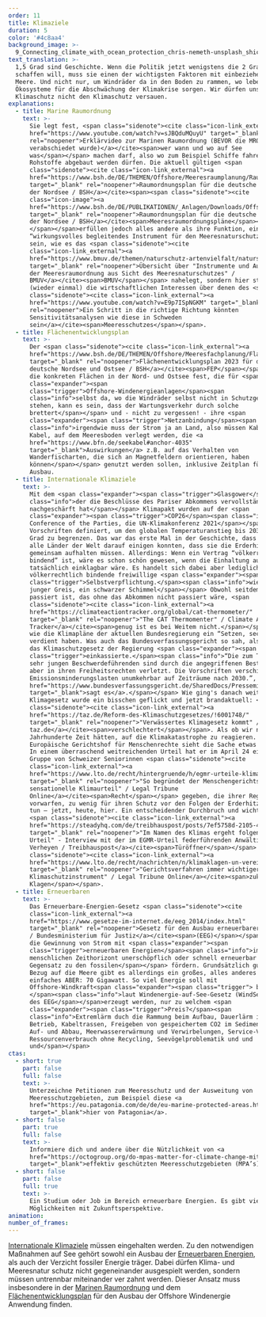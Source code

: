 ```yaml
---
order: 11
title: Klimaziele
duration: 5
color: '#4c8aa4'
background_image: >-
  9_Connecting_climate_with_ocean_protection_chris-nemeth-unsplash_shicqf_g37pcc.webp
text_translation: >-
  1,5 Grad sind Geschichte. Wenn die Politik jetzt wenigstens die 2 Grad
  schaffen will, muss sie einen der wichtigsten Faktoren mit einbeziehen: die
  Meere. Und nicht nur, um Windräder da in den Boden zu rammen, wo lebendige
  Ökosysteme für die Abschwächung der Klimakrise sorgen. Wir dürfen uns mit
  Klimaschutz nicht den Klimaschutz versauen. 
explanations:
  - title: Marine Raumordnung
    text: >-
      Sie legt fest, <span class="sidenote"><cite class="icon-link_external"><a
      href="https://www.youtube.com/watch?v=sJBQduMQuyU" target="_blank"
      rel="noopener">Erklärvideo zur Marinen Raumordnung (BEVOR die MRO
      verabschiedet wurde)</a></cite><span>wer wann und wo auf See
      was</span></span> machen darf, also wo zum Beispiel Schiffe fahren und
      Rohstoffe abgebaut werden dürfen. Die aktuell gültigen <span
      class="sidenote"><cite class="icon-link_external"><a
      href="https://www.bsh.de/DE/THEMEN/Offshore/Meeresraumplanung/Raumordnungsplan_2021/_Anlagen/Downloads/Kartenteil_Nordsee_A3.pdf?<i>blob=publicationFile&v=2"
      target="_blank" rel="noopener">Raumordnungsplan für die deutsche AWZ in
      der Nordsee / BSH</a></cite><span><span class="sidenote"><cite
      class="icon-image"><a
      href="https://www.bsh.de/DE/PUBLIKATIONEN/_Anlagen/Downloads/Offshore/Raumordnungskarten/7007-1-Raumordnungsplan-Kartenteil-Nordsee.pdf;jsessionid=D2BCC9884CEF5D6493E53A7D5AAE46F9.live11291?</i>blob=publicationFile&v=6"
      target="_blank" rel="noopener">Raumordnungsplan für die deutsche AWZ in
      der Nordsee / BSH</a></cite><span>Meeresraumordnungspläne</span></span>
      </span></span>erfüllen jedoch alles andere als ihre Funktion, ein
      “wirkungsvolles begleitendes Instrument für den Meeresnaturschutz” zu
      sein, wie es das <span class="sidenote"><cite
      class="icon-link_external"><a
      href="https://www.bmuv.de/themen/naturschutz-artenvielfalt/naturschutz-biologische-vielfalt/meeresnaturschutz/marine-raumordnung-und-meeresnaturschutz"
      target="_blank" rel="noopener">Übersicht über "Instrumente und Aufgaben
      der Meeresraumordnung aus Sicht des Meeresnaturschutzes" /
      BMUV</a></cite><span>BMUV</span></span> nahelegt, sondern hier stehen
      (wieder einmal) die wirtschaftlichen Interessen über denen des <span
      class="sidenote"><cite class="icon-link_external"><a
      href="https://www.youtube.com/watch?v=E9p7ISpNGKM" target="_blank"
      rel="noopener">Ein Schritt in die richtige Richtung könnten
      Sensitivitätsanalysen wie diese in Schweden
      sein</a></cite><span>Meeresschutzes</span></span>.
  - title: Flächenentwicklungsplan
    text: >-
      Der <span class="sidenote"><cite class="icon-link_external"><a
      href="https://www.bsh.de/DE/THEMEN/Offshore/Meeresfachplanung/Flaechenentwicklungsplan/_Anlagen/Downloads/FEP_2023_1/Flaechenentwicklungsplan_2023.html"
      target="_blank" rel="noopener">Flächenentwicklungsplan 2023 für die
      deutsche Nordsee und Ostsee / BSH</a></cite><span>FEP</span></span> legt
      die konkreten Flächen in der Nord- und Ostsee fest, die für <span
      class="expander"><span
      class="trigger">Offshore-Windenergieanlagen</span><span
      class="info">selbst da, wo die Windräder selbst nicht in Schutzgebieten
      stehen, kann es sein, dass der Wartungsverkehr durch solche
      brettert</span></span> und - nicht zu vergessen! - ihre <span
      class="expander"><span class="trigger">Netzanbindung</span><span
      class="info">irgendwie muss der Strom ja an Land, also müssen Kabel, viele
      Kabel, auf dem Meeresboden verlegt werden, die <a
      href="https://www.bfn.de/seekabel#anchor-4035"
      target="_blank">Auswirkungen</a> z.B. auf das Verhalten von
      Wanderfischarten, die sich an Magnetfeldern orientieren, haben
      können</span></span> genutzt werden sollen, inklusive Zeitplan für den
      Ausbau.
  - title: Internationale Klimaziele
    text: >-
      Mit dem <span class="expander"><span class="trigger">Glasgower</span><span
      class="info">der die Beschlüsse des Pariser Abkommens vervollständigt und
      nachgeschärft hat</span></span> Klimapakt wurden auf der <span
      class="expander"><span class="trigger">COP26</span><span class="info">26.
      Conference of the Parties, die UN-Klimakonferenz 2021</span></span>
      Vorschriften definiert, um den globalen Temperaturanstieg bis 2030 auf 1,5
      Grad zu begrenzen. Das war das erste Mal in der Geschichte, dass sich fast
      alle Länder der Welt darauf einigen konnten, dass sie die Erderhitzung
      gemeinsam aufhalten müssen. Allerdings: Wenn ein Vertrag “völkerrechtlich
      bindend” ist, wäre es schon schön gewesen, wenn die Einhaltung auch
      tatsächlich einklagbar wäre. Es handelt sich dabei aber lediglich um eine
      völkerrechtlich bindende freiwillige <span class="expander"><span
      class="trigger">Selbstverpflichtung.</span><span class="info">wie ein
      junger Greis, ein schwarzer Schimmel</span></span> Obwohl seitdem viel
      passiert ist, das ohne das Abkommen nicht passiert wäre, <span
      class="sidenote"><cite class="icon-link_external"><a
      href="https://climateactiontracker.org/global/cat-thermometer/"
      target="_blank" rel="noopener">"The CAT Thermomenter" / Climate Action
      Tracker</a></cite><span>genug ist es bei Weitem nicht.</span></span> So
      wie die Klimapläne der aktuellen Bundesregierung ein “Setzen, sechs”
      verdient haben. Was auch das Bundesverfassungsgericht so sah, als es 2021
      das Klimaschutzgesetz der Regierung <span class="expander"><span
      class="trigger">einkassierte.</span><span class="info">“Die zum Teil noch
      sehr jungen Beschwerdeführenden sind durch die angegriffenen Bestimmungen
      aber in ihren Freiheitsrechten verletzt. Die Vorschriften verschieben hohe
      Emissionsminderungslasten unumkehrbar auf Zeiträume nach 2030.”, <a
      href="https://www.bundesverfassungsgericht.de/SharedDocs/Pressemitteilungen/DE/2021/bvg21-031.html"
      target="_blank">sagt es</a>.</span></span> Wie ging's danach weiter? Das
      Klimagesetz wurde ein bisschen geflickt und jetzt brandaktuell: <span
      class="sidenote"><cite class="icon-link_external"><a
      href="https://taz.de/Reform-des-Klimaschutzgesetzes/!6001748/"
      target="_blank" rel="noopener">"Verwässertes Klimagesetz kommt" /
      taz.de</a></cite><span>verschlechtert</span></span>. Als ob wir noch
      Jahrhunderte Zeit hätten, auf die Klimakatastrophe zu reagieren. Der
      Europäische Gerichtshof für Menschenrechte sieht die Sache etwas anders:
      In einem überraschend weitreichenden Urteil hat er im April 24 einer
      Gruppe von Schweizer Seniorinnen <span class="sidenote"><cite
      class="icon-link_external"><a
      href="https://www.lto.de/recht/hintergruende/h/egmr-urteile-klimaklagen-klimaseniorinnen-portugiesische-jugendliche-duarte-agostinho-careme-staaten-klimaschutz/"
      target="_blank" rel="noopener">"So begründet der Menschengerichtshof das
      sensationelle Klimaurteil" / Legal Tribune
      Online</a></cite><span>Recht</span></span> gegeben, die ihrer Regierung
      vorwarfen, zu wenig für ihren Schutz vor den Folgen der Erderhitzung zu
      tun – jetzt, heute, hier. Ein entscheidender Durchbruch und wichtiger
      <span class="sidenote"><cite class="icon-link_external"><a
      href="https://steadyhq.com/de/treibhauspost/posts/7ef5758d-2105-4e4d-a58a-497ca306d657"
      target="_blank" rel="noopener">"Im Namen des Klimas ergeht folgendes
      Urteil" - Interview mit der im EGMR-Urteil federführenden Anwältin Roda
      Verheyen / Treibhauspost</a></cite><span>Türöffner</span></span> für <span
      class="sidenote"><cite class="icon-link_external"><a
      href="https://www.lto.de/recht/nachrichten/n/klimaklagen-un-vereinte-nationen-unep-klimawandel-klimaschutz-umweltschutz-litigation-prozessfuehrung-strategisch-strategic/"
      target="_blank" rel="noopener">"Gerichtsverfahren immer wichtigeres
      Klimaschutzinstrument" / Legal Tribune Online</a></cite><span>zukünftige
      Klagen</span></span>.
  - title: Erneuerbaren
    text: >-
      Das Erneuerbare-Energien-Gesetz <span class="sidenote"><cite
      class="icon-link_external"><a
      href="https://www.gesetze-im-internet.de/eeg_2014/index.html"
      target="_blank" rel="noopener">Gesetz für den Ausbau erneuerbarer Energien
      / Bundesministerium für Justiz</a></cite><span>(EEG)</span></span> will
      die Gewinnung von Strom mit <span class="expander"><span
      class="trigger">erneuerbaren Energien</span><span class="info">im
      menschlichen Zeithorizont unerschöpflich oder schnell erneuerbar im
      Gegensatz zu den fossilen</span></span> fördern. Grundsätzlich gut. In
      Bezug auf die Meere gibt es allerdings ein großes, alles anderes als
      einfaches ABER: 70 Gigawatt. So viel Energie soll mit
      Offshore-Windkraft<span class="expander"><span class="trigger"> bis 2050
      </span><span class="info">laut Windenergie-auf-See-Gesetz (WindSeeG), Teil
      des EEG</span></span>erzeugt werden, nur zu welchem <span
      class="expander"><span class="trigger">Preis?</span><span
      class="info">Extremlärm duch die Rammung beim Aufbau, Dauerlärm im
      Betrieb, Kabeltrassen, Freigeben von gespeichertem CO2 im Sediment beim
      Auf- und Abbau, Meerwassererwärmung und Verwirbelungen, Service-Verkehr,
      Ressourcenverbrauch ohne Recycling, Seevögelproblematik und und
      und</span></span>
ctas:
  - short: true
    part: false
    full: false
    text: >-
      Unterzeichne Petitionen zum Meeresschutz und der Ausweitung von
      Meeresschutzgebieten, zum Beispiel diese <a
      href="https://eu.patagonia.com/de/de/eu-marine-protected-areas.html"
      target="_blank">hier von Patagonia</a>.
  - short: false
    part: true
    full: false
    text: >-
      Informiere dich und andere über die Nützlichkeit von <a
      href="https://octogroup.org/do-mpas-matter-for-climate-change-mitigation-and-adaptation/"
      target="_blank">effektiv geschützten Meeresschutzgebieten (MPA’s)</a>.
  - short: false
    part: false
    full: true
    text: >-
      Ein Studium oder Job im Bereich erneuerbare Energien. Es gibt vielfältige
      Möglichkeiten mit Zukunftsperspektive.
animation:
number_of_frames:
---
```

[Internationale Klimaziele](# "Internationale Klimaziele") müssen eingehalten werden. Zu den notwendigen Maßnahmen auf See gehört sowohl ein Ausbau der [Erneuerbaren Energien](# "Erneuerbaren"), als auch der Verzicht fossiler Energie träger. Dabei dürfen Klima- und Meeresnatur schutz nicht gegeneinander ausgespielt werden, sondern müssen untrennbar miteinander ver zahnt werden. Dieser Ansatz muss insbesondere in der [Marinen Raumordnung](# "Marine Raumordnung") und dem [Flächenentwicklungsplan](# "Flächenentwicklungsplan") für den Ausbau der Offshore Windenergie Anwendung finden.